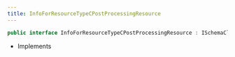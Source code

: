 ```yaml
---
title: InfoForResourceTypeCPostProcessingResource
---
```


```csharp
public interface InfoForResourceTypeCPostProcessingResource : ISchemaClass<InfoForResourceTypeCPostProcessingResource>, ISchemaField, ISchemaClass, INativeHandle
```

- Implements


